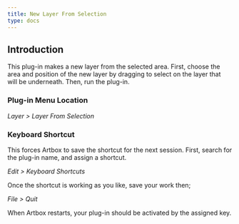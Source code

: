```yaml
---
title: New Layer From Selection
type: docs
---
```


## Introduction

This plug-in makes a new layer from the selected area. First, choose the area and position of the new layer by dragging to select on the layer that will be underneath. Then, run the plug-in.

### Plug-in Menu Location

_Layer > Layer From Selection_

### Keyboard Shortcut

This forces Artbox to save the shortcut for the next session. First, search for the plug-in name, and assign a shortcut.

_Edit > Keyboard Shortcuts_

Once the shortcut is working as you like, save your work then;  

_File > Quit_

When Artbox restarts, your plug-in should be activated by the assigned key.
